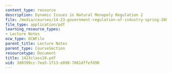 ```yaml
---
content_type: resource
description: Dynamic Issues in Natural Monopoly Regulation 2
file: /media/courses/14-23-government-regulation-of-industry-spring-2003/3d0399cc7ea51f13e0987061dffefd90_1423class10.pdf
file_type: application/pdf
learning_resource_types:
- Lecture Notes
ocw_type: OCWFile
parent_title: Lecture Notes
parent_type: CourseSection
resourcetype: Document
title: 1423class10.pdf
uid: 3d0399cc-7ea5-1f13-e098-7061dffefd90
---
```

